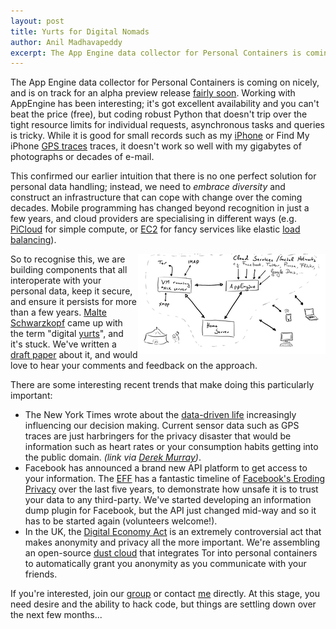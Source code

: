 ```yaml
---
layout: post
title: Yurts for Digital Nomads
author: Anil Madhavapeddy
excerpt: The App Engine data collector for Personal Containers is coming on nicely, and working with AppEngine has been interesting; it's got excellent availability and you can't beat the price (free), but coding robust Python that doesn't trip over the tight resource limits for individual requests and asynchronous tasks and queries is tricky.  While it is good for small records such as my iPhone or FindMyiPhone GPS traces traces, it doesn't work so well with my gigabytes of photographs or decades of e-mail.
---
```


The App Engine data collector for Personal Containers is coming on nicely, and is on track for an alpha preview release [fairly soon](http://github.com/avsm/perscon/blob/master/README.md). Working with AppEngine has been interesting; it's got excellent availability and you can't beat the price (free), but coding robust Python that doesn't trip over the tight resource limits for individual requests, asynchronous tasks and queries is tricky.  While it is good for small records such as my [iPhone](http://github.com/avsm/perscon/tree/master/plugins/iPhone/) or Find My iPhone [GPS traces](http://github.com/avsm/perscon/blob/master/appengine/perscon/drivers/fmi.py) traces, it doesn't work so well with my gigabytes of photographs or decades of e-mail.

This confirmed our earlier intuition that there is no one perfect solution for personal data handling; instead, we need to *embrace diversity* and construct an infrastructure that can cope with change over the coming decades. Mobile programming has changed beyond recognition in just a few years, and cloud providers are specialising in different ways (e.g. [PiCloud](http://www.picloud.com/) for simple compute, or [EC2](http://aws.amazon.com) for fancy services like elastic [load balancing](http://aws.amazon.com/elasticloadbalancing/)).

<a href="/images/nomads-diagram.png"><img style="float:right" src="/images/nomads-diagram-300.png"></a>
So to recognise this, we are building components that all interoperate with your personal data, keep it secure, and ensure it persists for more than a few years.  [Malte Schwarzkopf](http://www.malteschwarzkopf.de/) came up with the term "digital [yurts](http://en.wikipedia.org/wiki/Yurt)", and it's stuck.  We've written a [draft paper](/papers/digital-yurts-draft1.pdf) about it, and would love to hear your comments and feedback on the approach.

There are some interesting recent trends that make doing this particularly important:

* The New York Times wrote about the [data-driven life](http://www.nytimes.com/2010/05/02/magazine/02self-measurement-t.html) increasingly influencing our decision making. Current sensor data such as GPS traces are just harbringers for the privacy disaster that would be information such as heart rates or your consumption habits getting into the public domain. *(link via [Derek Murray](http://www.cl.cam.ac.uk/~dgm36/))*.
* Facebook has announced a brand new API platform to get access to your information. The [EFF](http://eff.org) has a fantastic timeline of [Facebook's Eroding Privacy](http://www.eff.org/deeplinks/2010/04/facebook-timeline) over the last five years, to demonstrate how unsafe it is to trust your data to any third-party.  We've started developing an information dump plugin for Facebook, but the API just changed mid-way and so it has to be started again (volunteers welcome!).
* In the UK, the [Digital Economy Act](http://en.wikipedia.org/wiki/Digital_Economy_Act_2010) is an extremely controversial act that makes anonymity and privacy all the more important.  We're assembling an open-source [dust cloud](http://www.scribd.com/doc/28393106/Using-Dust-Clouds-to-Enhance-Anonymous-Communication) that integrates Tor into personal containers to automatically grant you anonymity as you communicate with your friends.

If you're interested, join our [group](/contact.html) or contact [me](http://anil.recoil.org) directly.  At this stage, you need desire and the ability to hack code, but things are settling down over the next few months...

